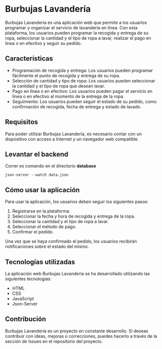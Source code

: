 # Burbujas Lavandería
Burbujas Lavandería es una aplicación web que permite a los usuarios programar y organizar el servicio de lavandería en línea. Con esta plataforma, los usuarios pueden programar la recogida y entrega de su ropa, seleccionar la cantidad y el tipo de ropa a lavar, realizar el pago en línea o en efectivo y seguir su pedido.

## Características
* Programación de recogida y entrega: Los usuarios pueden programar fácilmente el punto de recogida y entrega de su ropa.
* Selección de cantidad y tipo de ropa: Los usuarios pueden seleccionar la cantidad y el tipo de ropa que desean lavar.
* Pago en línea o en efectivo: Los usuarios pueden pagar el servicio en línea o en efectivo al momento de la entrega de la ropa.
* Seguimiento: Los usuarios pueden seguir el estado de su pedido, como confirmación de recogida, fecha de entrega y estado de lavado.

## Requisitos
Para poder utilizar Burbujas Lavandería, es necesario contar con un dispositivo con acceso a Internet y un navegador web compatible.

## Levantar el backend
Correr es comando en el directorio **database**
```shell
json-server --watch data.json
```

## Cómo usar la aplicación
Para usar la aplicación, los usuarios deben seguir los siguientes pasos:

1. Registrarse en la plataforma.
2. Seleccionar la fecha y hora de recogida y entrega de la ropa.
3. Seleccionar la cantidad y el tipo de ropa a lavar.
4. Seleccionar el método de pago.
5. Confirmar el pedido.

Una vez que se haya confirmado el pedido, los usuarios recibirán notificaciones sobre el estado del mismo.

## Tecnologías utilizadas
La aplicación web Burbujas Lavandería se ha desarrollado utilizando las siguientes tecnologías:

* HTML
* CSS
* JavaScript
* Json-Server

## Contribución
Burbujas Lavandería es un proyecto en constante desarrollo. Si deseas contribuir con ideas, mejoras o correcciones, puedes hacerlo a través de la sección de Issues en el repositorio del proyecto.